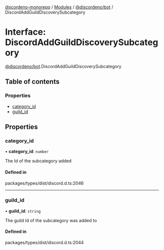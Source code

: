 [discordeno-monorepo](../README.md) / [Modules](../modules.md) / [@discordeno/bot](../modules/discordeno_bot.md) / DiscordAddGuildDiscoverySubcategory

# Interface: DiscordAddGuildDiscoverySubcategory

[@discordeno/bot](../modules/discordeno_bot.md).DiscordAddGuildDiscoverySubcategory

## Table of contents

### Properties

- [category_id](discordeno_bot.DiscordAddGuildDiscoverySubcategory.md#category_id)
- [guild_id](discordeno_bot.DiscordAddGuildDiscoverySubcategory.md#guild_id)

## Properties

### category_id

• **category_id**: `number`

The Id of the subcategory added

#### Defined in

packages/types/dist/discord.d.ts:2046

---

### guild_id

• **guild_id**: `string`

The guild Id of the subcategory was added to

#### Defined in

packages/types/dist/discord.d.ts:2044
